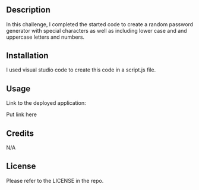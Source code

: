 # <module-3-challenge>

## Description

In this challenge, I completed the started code to create a random password generator with special characters as well as including lower case and and uppercase letters and numbers.

## Installation

I used visual studio code to create this code in a script.js file.

## Usage

Link to the deployed application: 

Put link here

## Credits

N/A

## License 

Please refer to the LICENSE in the repo.